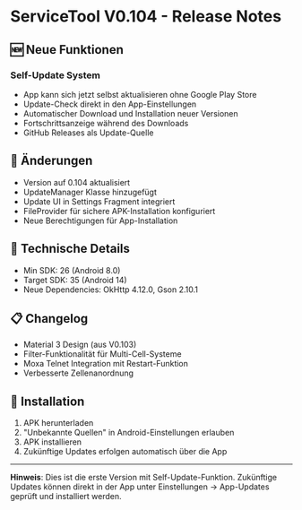 # ServiceTool V0.104 - Release Notes

## 🆕 Neue Funktionen

### Self-Update System
- App kann sich jetzt selbst aktualisieren ohne Google Play Store
- Update-Check direkt in den App-Einstellungen
- Automatischer Download und Installation neuer Versionen
- Fortschrittsanzeige während des Downloads
- GitHub Releases als Update-Quelle

## 📝 Änderungen
- Version auf 0.104 aktualisiert
- UpdateManager Klasse hinzugefügt
- Update UI in Settings Fragment integriert
- FileProvider für sichere APK-Installation konfiguriert
- Neue Berechtigungen für App-Installation

## 🔧 Technische Details
- Min SDK: 26 (Android 8.0)
- Target SDK: 35 (Android 14)
- Neue Dependencies: OkHttp 4.12.0, Gson 2.10.1

## 📋 Changelog
- Material 3 Design (aus V0.103)
- Filter-Funktionalität für Multi-Cell-Systeme
- Moxa Telnet Integration mit Restart-Funktion
- Verbesserte Zellenanordnung

## 🚀 Installation
1. APK herunterladen
2. "Unbekannte Quellen" in Android-Einstellungen erlauben
3. APK installieren
4. Zukünftige Updates erfolgen automatisch über die App

---
**Hinweis**: Dies ist die erste Version mit Self-Update-Funktion. Zukünftige Updates können direkt in der App unter Einstellungen → App-Updates geprüft und installiert werden.